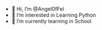 - 👋 Hi, I’m @Angel0fFel
- 👀 I’m interested in Learning Python
- 🌱 I’m currently learning in School


<!---
Angel0fFel/Angel0fFel is a ✨ special ✨ repository because its `README.md` (this file) appears on your GitHub profile.
You can click the Preview link to take a look at your changes.
--->
